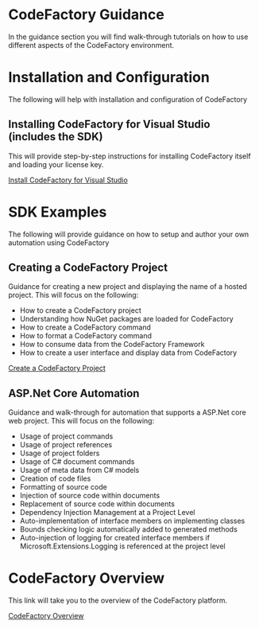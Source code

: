 # CodeFactory Guidance
In the guidance section you will find walk-through tutorials on how to use different aspects of the CodeFactory environment. 

# Installation and Configuration
The following will help with installation and configuration of CodeFactory

## Installing CodeFactory for Visual Studio (includes the SDK)
This will provide step-by-step instructions for installing CodeFactory itself and loading your license key.

[Install CodeFactory for Visual Studio](Install/CodeFactoryForVisualStudio.md)

# SDK Examples
The following will provide guidance on how to setup and author your own automation using CodeFactory

## Creating a CodeFactory Project
Guidance for creating a new project and displaying the name of a hosted project. This will focus on the following:
 - How to create a CodeFactory project
 - Understanding how NuGet packages are loaded for CodeFactory
 - How to create a CodeFactory command
 - How to format a CodeFactory command
 - How to consume data from the CodeFactory Framework
 - How to create a user interface and display data from CodeFactory

[Create a CodeFactory Project](CreateProject/Overview.md)

## ASP.Net Core Automation

Guidance and walk-through for automation that supports a ASP.Net core web project. This will focus on the following:

 - Usage of project commands
 - Usage of project references
 - Usage of project folders
 - Usage of C# document commands
 - Usage of meta data from C# models
 - Creation of code files  
 - Formatting of source code
 - Injection of source code within documents
 - Replacement of source code within documents
 - Dependency Injection Management at a Project Level
 - Auto-implementation of interface members on implementing classes
 - Bounds checking logic automatically added to generated methods
 - Auto-injection of logging for created interface members if Microsoft.Extensions.Logging is referenced at the project level
 
# CodeFactory Overview 
This link will take you to the overview of the CodeFactory platform.

[CodeFactory Overview](../Introduction/Overview.md)
